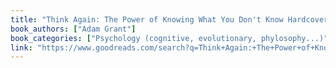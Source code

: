 ```yaml
---
title: "Think Again: The Power of Knowing What You Don't Know Hardcover"
book_authors: ["Adam Grant"]
book_categories: ["Psychology (cognitive, evolutionary, phylosophy...)"]
link: "https://www.goodreads.com/search?q=Think+Again:+The+Power+of+Knowing+What+You+Don't+Know+Hardcover+Adam+Grant"
---
```

